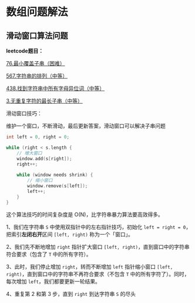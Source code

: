 # 数组问题解法

## 滑动窗口算法问题

**leetcode题目：**

[76.最小覆盖子串（困难）](https://leetcode-cn.com/problems/minimum-window-substring)

[567.字符串的排列（中等）](https://leetcode-cn.com/problems/permutation-in-string)

[438.找到字符串中所有字母异位词（中等）](https://leetcode-cn.com/problems/find-all-anagrams-in-a-string)

[3.无重复字符的最长子串（中等）](https://leetcode-cn.com/problems/longest-substring-without-repeating-characters)

滑动窗口技巧：

维护一个窗口，不断滑动，最后更新答案，滑动窗口可以解决子串问题

```cpp
int left = 0, right = 0;

while (right < s.length {
    // 增大窗口
    window.add(s[right]);
    right++;
    
    while (window needs shrink) {
        // 缩小窗口
        window.remove(s[left]);
        left++;
    }
}
```

这个算法技巧的时间复杂度是 O(N)，比字符串暴力算法要高效得多。

1、我们在字符串 `S` 中使用双指针中的左右指针技巧，初始化 `left = right = 0`，把索引**左闭右开**区间 `[left, right)` 称为一个「窗口」。

2、我们先不断地增加 `right` 指针扩大窗口 `[left, right)`，直到窗口中的字符串符合要求（包含了 `T` 中的所有字符）。

3、此时，我们停止增加 `right`，转而不断增加 `left` 指针缩小窗口 `[left, right)`，直到窗口中的字符串不再符合要求（不包含 `T` 中的所有字符了）。同时，每次增加 `left`，我们都要更新一轮结果。

4、重复第 2 和第 3 步，直到 `right` 到达字符串 `S` 的尽头